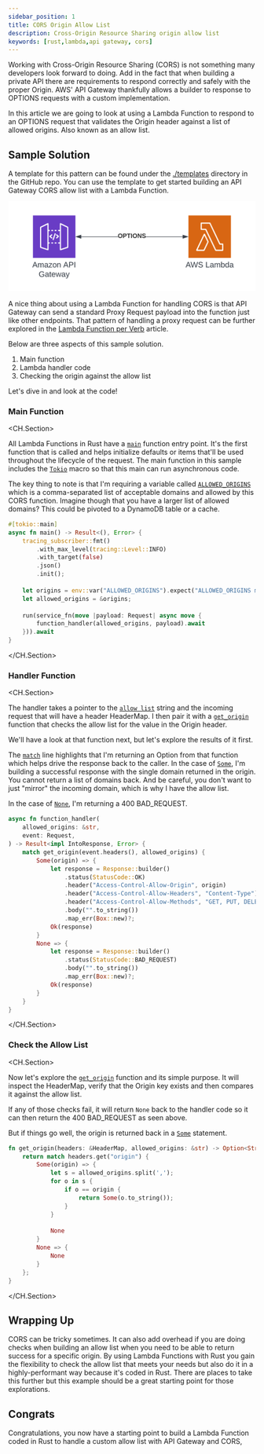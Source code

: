 ```yaml
---
sidebar_position: 1
title: CORS Origin Allow List
description: Cross-Origin Resource Sharing origin allow list
keywords: [rust,lambda,api gateway, cors]
---
```


Working with Cross-Origin Resource Sharing (CORS) is not something many developers look forward to doing.  Add in the fact that when building a private API there are requirements to respond correctly and safely with the proper Origin.  AWS' API Gateway thankfully allows a builder to response to OPTIONS requests with a custom implementation.  

In this article we are going to look at using a Lambda Function to respond to an OPTIONS request that validates the Origin header against a list of allowed origins.  Also known as an allow list.

## Sample Solution

A template for this pattern can be found under the [./templates](https://github.com/serverlessdevelopers/serverless-rust/tree/main/templates/patterns/api-patterns/cors-allow-list/) directory in the GitHub repo. You can use the template to get started building an API Gateway CORS allow list with a Lambda Function.

![API Gateway CORS](/img/patterns/api-patterns/CORS.png)

A nice thing about using a Lambda Function for handling CORS is that API Gateway can send a standard Proxy Request payload into the function just like other endpoints.  That pattern of handling a proxy request can be further explored in the [Lambda Function per Verb](cdk-cargo-lambda-lambda-per-verb-ddb.md) article.

Below are three aspects of this sample solution.

1.  Main function
2.  Lambda handler code
3.  Checking the origin against the allow list

Let's dive in and look at the code!

### Main Function

<CH.Section>

All Lambda Functions in Rust have a [`main`](focus://2) function entry point.  It's the first function that is called and helps initialize defaults or items that'll be used throughout the lifecycle of the request. The main function in this sample includes the [`Tokio`](focus://1) macro so that this main can run asynchronous code.

The key thing to note is that I'm requiring a variable called [`ALLOWED_ORIGINS`](focus://9[29:43]) which is a comma-separated list of acceptable domains and allowed by this CORS function.  Imagine though that you have a larger list of allowed domains?  This could be pivoted to a DynamoDB table or a cache.

```rust
#[tokio::main]
async fn main() -> Result<(), Error> {
    tracing_subscriber::fmt()
        .with_max_level(tracing::Level::INFO)
        .with_target(false)
        .json()
        .init();

    let origins = env::var("ALLOWED_ORIGINS").expect("ALLOWED_ORIGINS must be set");
    let allowed_origins = &origins;

    run(service_fn(move |payload: Request| async move {
        function_handler(allowed_origins, payload).await
    })).await
}
```
</CH.Section>

### Handler Function

<CH.Section>

The handler takes a pointer to the [`allow list`](focus://2) string and the incoming request that will have a header HeaderMap.  I then pair it with a [`get_origin`](focus://5[10:20]) function that checks the allow list for the value in the Origin header.

We'll have a look at that function next, but let's explore the results of it first.  

The [`match`](focus://5) line highlights that I'm returning an Option from that function which helps drive the response back to the caller.  In the case of [`Some`](focus://6), I'm building a successful response with the single domain returned in the origin.  You cannot return a list of domains back.  And be careful, you don't want to just "mirror" the incoming domain, which is why I have the allow list.

In the case of [`None`](focus://16), I'm returning a 400 BAD_REQUEST.

```rust
async fn function_handler(
    allowed_origins: &str,
    event: Request,
) -> Result<impl IntoResponse, Error> {
    match get_origin(event.headers(), allowed_origins) {
        Some(origin) => {
            let response = Response::builder()
                .status(StatusCode::OK)
                .header("Access-Control-Allow-Origin", origin)
                .header("Access-Control-Allow-Headers", "Content-Type")
                .header("Access-Control-Allow-Methods", "GET, PUT, DELETE, POST, OPTIONS, PATCH")
                .body("".to_string())
                .map_err(Box::new)?;
            Ok(response)
        }
        None => {
            let response = Response::builder()
                .status(StatusCode::BAD_REQUEST)
                .body("".to_string())
                .map_err(Box::new)?;
            Ok(response)
        }
    }
}
```

</CH.Section>

### Check the Allow List

<CH.Section>

Now let's explore the [`get_origin`](focus://1) function and its simple purpose.  It will inspect the HeaderMap, verify that the Origin key exists and then compares it against the allow list.

If any of those checks fail, it will return `None` back to the handler code so it can then return the 400 BAD_REQUEST as seen above.

But if things go well, the origin is returned back in a [`Some`](focus://7) statement.

```rust
fn get_origin(headers: &HeaderMap, allowed_origins: &str) -> Option<String> {
    return match headers.get("origin") {
        Some(origin) => {
            let s = allowed_origins.split(',');
            for o in s {
                if o == origin {
                    return Some(o.to_string());
                }
            }

            None
        }
        None => {
            None
        }
    };
}
```

</CH.Section>

## Wrapping Up

CORS can be tricky sometimes.  It can also add overhead if you are doing checks when building an allow list when you need to be able to return success for a specific origin.  By using Lambda Functions with Rust you gain the flexibility to check the allow list that meets your needs but also do it in a highly-performant way because it's coded in Rust.  There are places to take this further but this example should be a great starting point for those explorations.

## Congrats

Congratulations, you now have a starting point to build a Lambda Function coded in Rust to handle a custom allow list with API Gateway and CORS,
